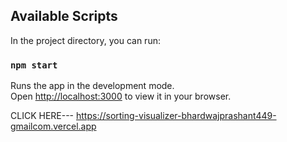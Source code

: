 ## Available Scripts

In the project directory, you can run:

### `npm start`

Runs the app in the development mode.\
Open [http://localhost:3000](http://localhost:3000) to view it in your browser.


CLICK HERE---
 https://sorting-visualizer-bhardwajprashant449-gmailcom.vercel.app 
